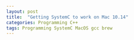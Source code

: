 ```yaml
---
layout: post
title:  "Getting SystemC to work on Mac 10.14"
categories: Programming C++
tags: Programming SystemC MacOS gcc brew 
---
```

